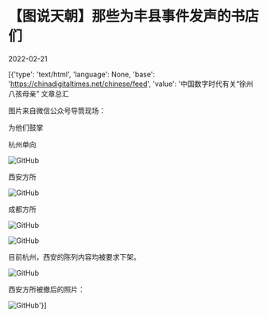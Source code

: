 # 【图说天朝】那些为丰县事件发声的书店们

2022-02-21

[{'type': 'text/html', 'language': None, 'base': 'https://chinadigitaltimes.net/chinese/feed', 'value': '中国数字时代有关“徐州八孩母亲” 文章总汇

图片来自微信公众号导筒现场：

为他们鼓掌

杭州单向

![GitHub](https://chinadigitaltimes.net/chinese/files/2022/02/image-1645458883161.png)

西安方所

![GitHub](https://chinadigitaltimes.net/chinese/files/2022/02/image-1645458927527.png)

成都方所

![GitHub](https://chinadigitaltimes.net/chinese/files/2022/02/image-1645458956906.png)

![GitHub](https://chinadigitaltimes.net/chinese/files/2022/02/image-1645458966110.png)

目前杭州，西安的陈列内容均被要求下架。

![GitHub](https://chinadigitaltimes.net/chinese/files/2022/02/image-1645458999407.png)

西安方所被撤后的照片：

![GitHub](https://chinadigitaltimes.net/chinese/files/2022/02/image-1645459051981.png)'}]